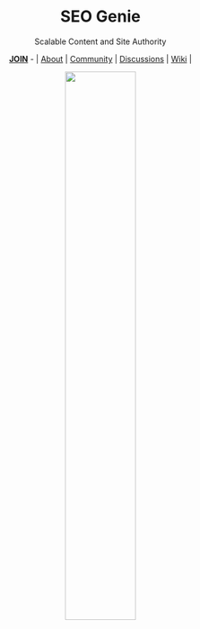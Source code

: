 <div align="center">
  
  <h1><b>SEO Genie</b></h1>
  
  <p>Scalable Content and Site Authority</p>
  
  <a href="https://github.com/seo-genie/.github/blob/main/JOIN.md"><b>JOIN</b></a> - | <a href="https://github.com/seo-genie/.github">About</a> | <a href="https://github.com/seo-genie/community">Community</a> | <a href="https://github.com/orgs/seo-genie/discussions">Discussions</a> | <a href="https://github.com/seo-genie/community/wiki">Wiki</a>  |
  
  <img width="50%" src="https://user-images.githubusercontent.com/91491726/198176444-61286fe2-06ab-4f54-b804-1d5b0e291c2a.png"/>
</div>


